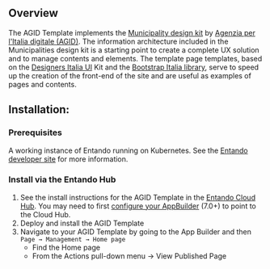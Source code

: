 ## Overview
The AGID Template implements the [Municipality design kit](https://italia.github.io/design-comuni-prototipi/esempi/bootstrap-italia/template-homepage.html) by [Agenzia per l'Italia digitale (AGID)](https://www.agid.gov.it/it/design-servizi/linee-guida-design-servizi-digitali-pa).
The information architecture included in the Municipalities design kit is a starting point to create a complete UX solution and to manage contents and elements.
The template page templates, based on the [Designers Italia UI](https://designers.italia.it/modello/comuni/) Kit and the [Bootstrap Italia library](https://italia.github.io/bootstrap-italia/), serve to speed up the creation of the front-end of the site and are useful as examples of pages and contents.

## Installation:
### Prerequisites
A working instance of Entando running on Kubernetes. See the [Entando developer site](https://developer.entando.com) for more information.

### Install via the Entando Hub
1. See the install instructions for the AGID Template in the [Entando Cloud Hub](https://hub.entando.com). You may need to first [configure your AppBuilder](https://developer.entando.com/v7.0/tutorials/solution/entando-hub.html#configuration) (7.0+) to point to the Cloud Hub.
2. Deploy and install the AGID Template
3. Navigate to your AGID Template by going to the App Builder and then `Page → Management → Home page`
    - Find the Home page
    - From the Actions pull-down menu → View Published Page
